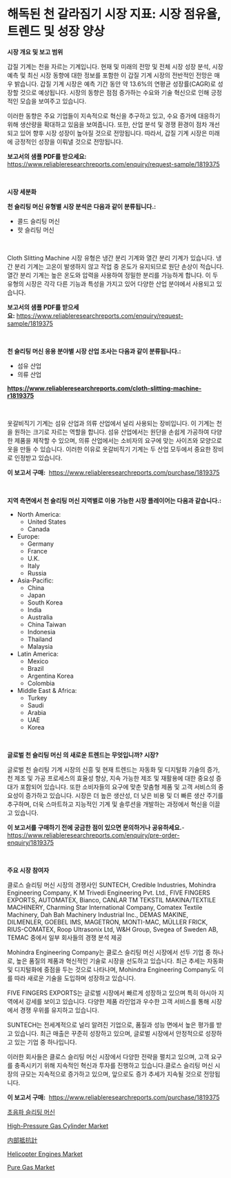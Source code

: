 <p><h1>해독된 천 갈라짐기 시장 지표: 시장 점유율, 트렌드 및 성장 양상</h1></p><p><strong>시장 개요 및 보고 범위</strong></p>
<p><p>갑질 기계는 천을 자르는 기계입니다. 현재 및 미래의 전망 및 전체 시장 성장 분석, 시장 예측 및 최신 시장 동향에 대한 정보를 포함한 이 갑질 기계 시장의 전반적인 전망은 매우 밝습니다. 갑질 기계 시장은 예측 기간 동안 약 13.6%의 연평균 성장률(CAGR)로 성장할 것으로 예상됩니다. 시장의 동향은 점점 증가하는 수요와 기술 혁신으로 인해 긍정적인 모습을 보여주고 있습니다.</p><p>이러한 동향은 주요 기업들이 지속적으로 혁신을 추구하고 있고, 수요 증가에 대응하기 위해 생산량을 확대하고 있음을 보여줍니다. 또한, 산업 분석 및 경쟁 환경이 점차 개선되고 있어 향후 시장 성장이 높아질 것으로 전망됩니다. 따라서, 갑질 기계 시장은 미래에 긍정적인 성장을 이뤄낼 것으로 전망됩니다.</p></p>
<p><strong>보고서의 샘플 PDF를 받으세요:</strong> <a href="https://www.reliableresearchreports.com/enquiry/request-sample/1819375">https://www.reliableresearchreports.com/enquiry/request-sample/1819375</a></p>
<p>&nbsp;</p>
<p><strong>시장 세분화</strong></p>
<p><strong>천 슬리팅 머신 유형별 시장 분석은 다음과 같이 분류됩니다.:</strong></p>
<p><ul><li>콜드 슬리팅 머신</li><li>핫 슬리팅 머신</li></ul></p>
<p>&nbsp;</p>
<p><p>Cloth Slitting Machine 시장 유형은 냉간 분리 기계와 열간 분리 기계가 있습니다. 냉간 분리 기계는 고온이 발생하지 않고 작업 중 온도가 유지되므로 원단 손상이 적습니다. 열간 분리 기계는 높은 온도와 압력을 사용하여 정밀한 분리를 가능하게 합니다. 이 두 유형의 시장은 각각 다른 기능과 특성을 가지고 있어 다양한 산업 분야에서 사용되고 있습니다.</p></p>
<p><strong>보고서의 샘플 PDF를 받으세요:</strong>&nbsp;<a href="https://www.reliableresearchreports.com/enquiry/request-sample/1819375">https://www.reliableresearchreports.com/enquiry/request-sample/1819375</a></p>
<p>&nbsp;</p>
<p><strong> 천 슬리팅 머신 응용 분야별 시장 산업 조사는 다음과 같이 분류됩니다.:</strong></p>
<p><ul><li>섬유 산업</li><li>의류 산업</li></ul></p>
<p><strong><a href="https://www.reliableresearchreports.com/cloth-slitting-machine-r1819375">https://www.reliableresearchreports.com/cloth-slitting-machine-r1819375</a></strong></p>
<p>&nbsp;</p>
<p><p>옷갈비직기 기계는 섬유 산업과 의류 산업에서 널리 사용되는 장비입니다. 이 기계는 천을 원하는 크기로 자르는 역할을 합니다. 섬유 산업에서는 원단을 손쉽게 가공하여 다양한 제품을 제작할 수 있으며, 의류 산업에서는 소비자의 요구에 맞는 사이즈와 모양으로 옷을 만들 수 있습니다. 이러한 이유로 옷갈비직기 기계는 두 산업 모두에서 중요한 장비로 인정받고 있습니다.</p></p>
<p><strong>이 보고서 구매:</strong>&nbsp; <a href="https://www.reliableresearchreports.com/purchase/1819375">https://www.reliableresearchreports.com/purchase/1819375</a></p>
<p>&nbsp;</p>
<p><strong>지역 측면에서 천 슬리팅 머신 지역별로 이용 가능한 시장 플레이어는 다음과 같습니다.:</strong></p>
<p><ul>
    <li>
        North America:
        <ul>
            <li>United States</li>
            <li>Canada</li>
        </ul>
    </li>
    <li>
        Europe:
        <ul>
            <li>Germany</li>
            <li>France</li>
            <li>U.K.</li>
            <li>Italy</li>
            <li>Russia</li>
        </ul>
    </li>
    <li>
        Asia-Pacific:
        <ul>
            <li>China</li>
            <li>Japan</li>
            <li>South Korea</li>
            <li>India</li>
            <li>Australia</li>
            <li>China Taiwan</li>
            <li>Indonesia</li>
            <li>Thailand</li>
            <li>Malaysia</li>
        </ul>
    </li>
    <li>
        Latin America:
        <ul>
            <li>Mexico</li>
            <li>Brazil</li>
            <li>Argentina Korea</li>
            <li>Colombia</li>
        </ul>
    </li>
    <li>
        Middle East & Africa:
        <ul>
            <li>Turkey</li>
            <li>Saudi</li>
            <li>Arabia</li>
            <li>UAE</li>
            <li>Korea</li>
        </ul>
    </li>
    </ul></p>
<p>&nbsp;</p>
<p><strong>글로벌 천 슬리팅 머신 의 새로운 트렌드는 무엇입니까? 시장?</strong></p>
<p><p>글로벌 천 슬리팅 기계 시장의 신흥 및 현재 트렌드는 자동화 및 디지털화 기술의 증가, 천 제조 및 가공 프로세스의 효율성 향상, 지속 가능한 제조 및 재활용에 대한 중요성 증대가 포함되어 있습니다. 또한 소비자들의 요구에 맞춘 맞춤형 제품 및 고객 서비스의 중요성이 증가하고 있습니다. 시장은 더 높은 생산성, 더 낮은 비용 및 더 빠른 생산 주기를 추구하며, 더욱 스마트하고 지능적인 기계 및 솔루션을 개발하는 과정에서 혁신을 이끌고 있습니다.</p></p>
<p><strong>이 보고서를 구매하기 전에 궁금한 점이 있으면 문의하거나 공유하세요.</strong>- <a href="https://www.reliableresearchreports.com/enquiry/pre-order-enquiry/1819375">https://www.reliableresearchreports.com/enquiry/pre-order-enquiry/1819375</a></p>
<p>&nbsp;</p>
<p><strong>주요 시장 참여자</strong></p>
<p><p>클로스 슬리팅 머신 시장의 경쟁사인 SUNTECH, Credible Industries, Mohindra Engineering Company, K M Trivedi Engineering Pvt. Ltd., FIVE FINGERS EXPORTS, AUTOMATEX, Bianco, CANLAR TM TEKSTIL MAKINA/TEXTILE MACHINERY, Charming Star International Company, Comatex Textile Machinery, Dah Bah Machinery Industrial Inc., DEMAS MAKINE, DILMENLER, GOEBEL IMS, MAGETRON, MONTI-MAC, MÜLLER FRICK, RIUS-COMATEX, Roop Ultrasonix Ltd, W&H Group, Svegea of Sweden AB, TEMAC 중에서 일부 회사들의 경쟁 분석 제공</p><p>Mohindra Engineering Company는 클로스 슬리팅 머신 시장에서 선두 기업 중 하나로, 높은 품질의 제품과 혁신적인 기술로 시장을 선도하고 있습니다. 최근 추세는 자동화 및 디지털화에 중점을 두는 것으로 나타나며, Mohindra Engineering Company도 이를 따라 새로운 기술을 도입하며 성장하고 있습니다.</p><p>FIVE FINGERS EXPORTS는 글로벌 시장에서 빠르게 성장하고 있으며 특히 아시아 지역에서 강세를 보이고 있습니다. 다양한 제품 라인업과 우수한 고객 서비스를 통해 시장에서 경쟁 우위를 유지하고 있습니다.</p><p>SUNTECH는 전세계적으로 널리 알려진 기업으로, 품질과 성능 면에서 높은 평가를 받고 있습니다. 최근 매출은 꾸준히 성장하고 있으며, 글로벌 시장에서 안정적으로 성장하고 있는 기업 중 하나입니다.</p><p>이러한 회사들은 클로스 슬리팅 머신 시장에서 다양한 전략을 펼치고 있으며, 고객 요구를 충족시키기 위해 지속적인 혁신과 투자를 진행하고 있습니다.클로스 슬리팅 머신 시장의 규모는 지속적으로 증가하고 있으며, 앞으로도 증가 추세가 지속될 것으로 전망됩니다.</p></p>
<p><strong>이 보고서 구매:</strong>&nbsp;&nbsp;<a href="https://www.reliableresearchreports.com/purchase/1819375">https://www.reliableresearchreports.com/purchase/1819375</a></p>
<p><p><a href="https://github.com/KellyLyncyh543964/Market-Research-Report-List-1/blob/main/509798329641.md">초음파 슬리팅 머신</a></p><p><a href="https://www.linkedin.com/pulse/high-pressure-gas-cylinder-market-size-reveals-best-marketing-4q6mf?trackingId=GNrxAikqOys7xBO0IYRxng%3D%3D">High-Pressure Gas Cylinder Market</a></p><p><a href="https://github.com/schmahlson/Market-Research-Report-List-1/blob/main/382848132605.md">内部抵抗計</a></p><p><a href="https://view.publitas.com/reportprime-1/helicopter-engines-market-competitive-analysis-market-trends-and-forecast-to-2031/">Helicopter Engines Market</a></p><p><a href="https://issuu.com/reportprime-2/docs/pure-gas-market-size-2030.pptx">Pure Gas Market</a></p></p>